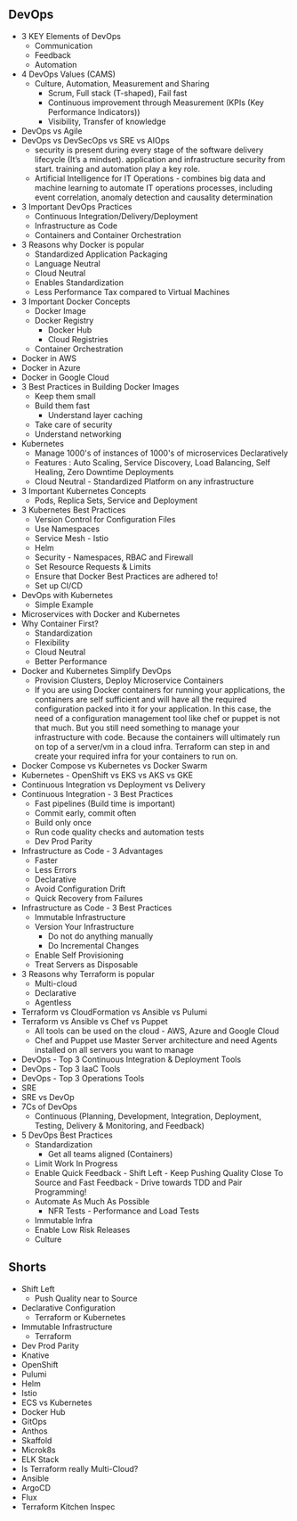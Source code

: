 ## DevOps

- 3 KEY Elements of DevOps
	- Communication
	- Feedback
	- Automation
- 4 DevOps Values (CAMS)
	- Culture, Automation, Measurement and Sharing
		- Scrum, Full stack (T-shaped), Fail fast
		- Continuous improvement through Measurement (KPIs (Key Performance Indicators))
		- Visibility, Transfer of knowledge
- DevOps vs Agile
- DevOps vs DevSecOps vs SRE vs AIOps
	- security is present during every stage of the software delivery lifecycle (It’s a mindset). application and infrastructure security from start. training and automation play a key role.
	- Artificial Intelligence for IT Operations	- combines big data and machine learning to automate IT operations processes, including event correlation, anomaly detection and causality determination
- 3 Important DevOps Practices
	- Continuous Integration/Delivery/Deployment
	- Infrastructure as Code
	- Containers and Container Orchestration
- 3 Reasons why Docker is popular
	- Standardized  Application Packaging
	- Language Neutral
	- Cloud Neutral
	- Enables Standardization
	- Less Performance Tax compared to Virtual Machines
- 3 Important Docker Concepts
	- Docker Image
	- Docker Registry 
		- Docker Hub
		- Cloud Registries
	- Container Orchestration
- Docker in AWS
- Docker in Azure
- Docker in Google Cloud
- 3 Best Practices in Building Docker Images
	- Keep them small
	- Build them fast
		- Understand layer caching
	- Take care of security
	- Understand networking
- Kubernetes
	- Manage 1000's of instances of 1000's of microservices Declaratively
	- Features : Auto Scaling, Service Discovery, Load Balancing, Self Healing, Zero Downtime Deployments
	- Cloud Neutral - Standardized Platform  on any infrastructure
- 3 Important Kubernetes Concepts
	- Pods, Replica Sets, Service and Deployment
- 3 Kubernetes Best Practices
	- Version Control for Configuration Files
	- Use Namespaces
	- Service Mesh - Istio
	- Helm
	- Security - Namespaces, RBAC and Firewall
	- Set Resource Requests & Limits
	- Ensure that Docker Best Practices are adhered to!
	- Set up CI/CD
- DevOps with Kubernetes 
	- Simple Example
- Microservices with Docker and Kubernetes
- Why Container First?
	- Standardization
	- Flexibility
	- Cloud Neutral
	- Better Performance
- Docker and Kubernetes Simplify DevOps
	- Provision Clusters, Deploy Microservice Containers
	- If you are using Docker containers for running your applications, the containers are self sufficient and will have all the required configuration packed into it for your application. In this case, the need of a configuration management tool like chef or puppet is not that much. But you still need something to manage your infrastructure with code. Because the containers will ultimately run on top of a server/vm in a cloud infra. Terraform can step in and create your required infra for your containers to run on.
- Docker Compose vs Kubernetes vs Docker Swarm
- Kubernetes - OpenShift vs EKS vs AKS vs GKE
- Continuous Integration vs Deployment vs Delivery
- Continuous Integration - 3 Best Practices
	- Fast pipelines (Build time is important)
	- Commit early, commit often
	- Build only once
	- Run code quality checks and automation tests
	- Dev Prod Parity
- Infrastructure as Code - 3 Advantages
	- Faster
	- Less Errors
	- Declarative
	- Avoid Configuration Drift
	- Quick Recovery from Failures
- Infrastructure as Code - 3 Best Practices
	- Immutable Infrastructure
	- Version Your Infrastructure
		- Do not do anything manually
		- Do Incremental Changes
	- Enable Self Provisioning
	- Treat Servers as Disposable
- 3 Reasons why Terraform is popular
	- Multi-cloud
	- Declarative
	- Agentless
- Terraform vs CloudFormation vs Ansible vs Pulumi
- Terraform vs Ansible vs Chef vs Puppet 
	- All tools can be used on the cloud - AWS, Azure and Google Cloud
	- Chef and Puppet use Master Server architecture and need Agents installed on all servers you want to manage
- DevOps - Top 3 Continuous Integration & Deployment Tools
- DevOps - Top 3 IaaC Tools
- DevOps - Top 3 Operations Tools
- SRE
- SRE vs DevOp
- 7Cs of DevOps
	- Continuous (Planning, Development, Integration, Deployment, Testing, Delivery & Monitoring, and Feedback)
- 5 DevOps Best Practices
	- Standardization
		- Get all teams aligned (Containers)
	- Limit Work In Progress
	- Enable Quick Feedback - Shift Left - Keep Pushing Quality Close To Source and Fast Feedback - Drive towards TDD and Pair Programming!
	- Automate As Much As Possible
	  - NFR Tests - Performance and Load Tests
	- Immutable Infra
	- Enable Low Risk Releases
	- Culture

## Shorts

- Shift Left
	- Push Quality near to Source
- Declarative Configuration
	- Terraform or Kubernetes
- Immutable Infrastructure
	- Terraform
- Dev Prod Parity
- Knative
- OpenShift
- Pulumi
- Helm
- Istio
- ECS vs Kubernetes
- Docker Hub
- GitOps
- Anthos
- Skaffold
- Microk8s
- ELK Stack
- Is Terraform really Multi-Cloud?
- Ansible
- ArgoCD
- Flux
- Terraform Kitchen Inspec